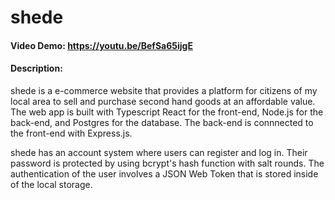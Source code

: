 # shede

#### Video Demo: https://youtu.be/BefSa65ijgE

#### Description:

shede is a e-commerce website that provides a platform for citizens of my local area to
sell and purchase second hand goods at an affordable value. The web app is built with
Typescript React for the front-end, Node.js for the back-end, and Postgres for the database.
The back-end is connnected to the front-end with Express.js.

shede has an account system where users can register and log in. Their password is protected
by using bcrypt's hash function with salt rounds. The authentication of the user involves a
JSON Web Token that is stored inside of the local storage.
